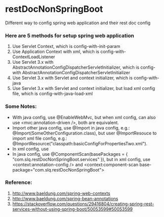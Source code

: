 # restDocNonSpringBoot
Different way to config spring web application and their rest doc config

### Here are 5 methods for setup spring web application
1. Use Servlet Context, which is config-with-init-param
2. Use Application Context with xml, which is config-with-ContextLoadListener
3. Use Servlet 3.x with AbstractAnnotationConfigDispatcherServletInitializer, which is config-with AbstractAnnotationConfigDispatcherServletInitializer
4. Use Servlet 3.x with Servlet and context initializer, which is config-with-java
5. Use Servlet 3.x with Servlet and context initializer, but load xml config file, which is config-with-java-load-xml

### Some Notes:
- With java config, use @EnableWebMvc, but when xml config, can also use <mvc:annotation-driven />, both are equivalent.
- Import other java config, use @Import in java config, e.g.: @Import(SomeOtherConfiguration.class), but user @ImportResouce to import xml file config, e.g.: @ImportResource("classpath:basicConfigForPropertiesTwo.xml").
- In xml config, use <import resource="some-other-config-file.xml" />
- In java config, use @ComponentScan(basePackages = { "com.slq.restDocNonSpringBoot.services" }), but in xml config, use <context:annotation-config /> and <context:component-scan base-package="com.slq.restDocNonSpringBoot">


### Reference:
1. http://www.baeldung.com/spring-web-contexts
1. http://www.baeldung.com/spring-bean-annotations
1. https://stackoverflow.com/questions/29416804/creating-spring-rest-services-without-using-spring-boot/50053599#50053599
